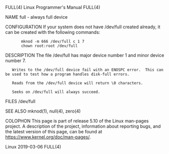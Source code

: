 FULL(4)                                                               Linux Programmer's Manual                                                              FULL(4)

NAME
       full - always full device

CONFIGURATION
       If your system does not have /dev/full created already, it can be created with the following commands:

           mknod -m 666 /dev/full c 1 7
           chown root:root /dev/full

DESCRIPTION
       The file /dev/full has major device number 1 and minor device number 7.

       Writes to the /dev/full device fail with an ENOSPC error.  This can be used to test how a program handles disk-full errors.

       Reads from the /dev/full device will return \0 characters.

       Seeks on /dev/full will always succeed.

FILES
       /dev/full

SEE ALSO
       mknod(1), null(4), zero(4)

COLOPHON
       This  page is part of release 5.10 of the Linux man-pages project.  A description of the project, information about reporting bugs, and the latest version of
       this page, can be found at https://www.kernel.org/doc/man-pages/.

Linux                                                                        2019-03-06                                                                      FULL(4)
